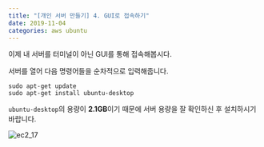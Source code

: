 ```yaml
---
title: "[개인 서버 만들기] 4. GUI로 접속하기"
date: 2019-11-04
categories: aws ubuntu
---
```


이제 내 서버를 터미널이 아닌 GUI를 통해 접속해봅시다.

서버를 열어 다음 명령어들을 순차적으로 입력해줍니다.

```
sudo apt-get update
sudo apt-get install ubuntu-desktop
```

``ubuntu-desktop``의 용량이 **2.1GB**이기 때문에 서버 용량을 잘 확인하신 후 설치하시기 바랍니다.

![ec2_17](https://user-images.githubusercontent.com/26007107/68113522-52dcd880-ff37-11e9-82c0-5881be847357.png)


